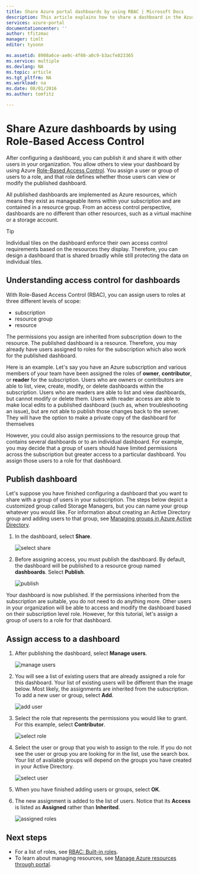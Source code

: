 ```yaml
---
title: Share Azure portal dashboards by using RBAC | Microsoft Docs
description: This article explains how to share a dashboard in the Azure portal by using Role-Based Access Control.
services: azure-portal
documentationcenter: ''
author: tfitzmac
manager: timlt
editor: tysonn

ms.assetid: 8908a6ce-ae0c-4f60-a0c9-b3acfe823365
ms.service: multiple
ms.devlang: NA
ms.topic: article
ms.tgt_pltfrm: NA
ms.workload: na
ms.date: 08/01/2016
ms.author: tomfitz

---
```

# Share Azure dashboards by using Role-Based Access Control
After configuring a dashboard, you can publish it and share it with other users in your organization. You allow others to view your dashboard by using Azure [Role-Based Access Control](../active-directory/role-based-access-control-configure.md). You assign a user or group of users to a role, and that role defines whether those users can view or modify the published dashboard. 

All published dashboards are implemented as Azure resources, which means they exist as manageable items within your subscription and are contained in a resource group.  From an access control perspective, dashboards are no different than other resources, such as a virtual machine or a storage account.

> [!TIP]
> Individual tiles on the dashboard enforce their own access control requirements based on the resources they display.  Therefore, you can design a dashboard that is shared broadly while still protecting the data on individual tiles.
> 
> 

## Understanding access control for dashboards
With Role-Based Access Control (RBAC), you can assign users to roles at three different levels of scope:

* subscription
* resource group
* resource

The permissions you assign are inherited from subscription down to the resource. The published dashboard is a resource. Therefore, you may already have users assigned to roles for the subscription which also work for the published dashboard. 

Here is an example.  Let's say you have an Azure subscription and various members of your team have been assigned the roles of **owner**, **contributor**, or **reader** for the subscription. Users who are owners or contributors are able to list, view, create, modify, or delete dashboards within the subscription.  Users who are readers are able to list and view dashboards, but cannot modify or delete them.  Users with reader access are able to make local edits to a published dashboard (such as, when troubleshooting an issue), but are not able to publish those changes back to the server.  They will have the option to make a private copy of the dashboard for themselves

However, you could also assign permissions to the resource group that contains several dashboards or to an individual dashboard. For example, you may decide that a group of users should have limited permissions across the subscription but greater access to a particular dashboard. You assign those users to a role for that dashboard. 

## Publish dashboard
Let's suppose you have finished configuring a dashboard that you want to share with a group of users in your subscription. The steps below depict a customized group called Storage Managers, but you can name your group whatever you would like. For information about creating an Active Directory group and adding users to that group, see [Managing groups in Azure Active Directory](../active-directory/active-directory-accessmanagement-manage-groups.md).

1. In the dashboard, select **Share**.
   
     ![select share](./media/azure-portal-dashboard-share-access/select-share.png)
2. Before assigning access, you must publish the dashboard. By default, the dashboard will be published to a resource group named **dashboards**. Select **Publish**.
   
     ![publish](./media/azure-portal-dashboard-share-access/publish.png)

Your dashboard is now published. If the permissions inherited from the subscription are suitable, you do not need to do anything more. Other users in your organization will be able to access and modify the dashboard based on their subscription level role. However, for this tutorial, let's assign a group of users to a role for that dashboard.

## Assign access to a dashboard
1. After publishing the dashboard, select **Manage users**.
   
     ![manage users](./media/azure-portal-dashboard-share-access/manage-users.png)
2. You will see a list of existing users that are already assigned a role for this dashboard. Your list of existing users will be different than the image below. Most likely, the assignments are inherited from the subscription. To add a new user or group, select **Add**.
   
     ![add user](./media/azure-portal-dashboard-share-access/existing-users.png)
3. Select the role that represents the permissions you would like to grant. For this example, select **Contributor**.
   
     ![select role](./media/azure-portal-dashboard-share-access/select-role.png)
4. Select the user or group that you wish to assign to the role. If you do not see the user or group you are looking for in the list, use the search box. Your list of available groups will depend on the groups you have created in your Active Directory.
   
     ![select user](./media/azure-portal-dashboard-share-access/select-user.png) 
5. When you have finished adding users or groups, select **OK**. 
6. The new assignment is added to the list of users. Notice that its **Access** is listed as **Assigned** rather than **Inherited**.
   
     ![assigned roles](./media/azure-portal-dashboard-share-access/assigned-roles.png)

## Next steps
* For a list of roles, see [RBAC: Built-in roles](../active-directory/role-based-access-built-in-roles.md).
* To learn about managing resources, see [Manage Azure resources through portal](resource-group-portal.md).

